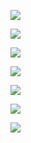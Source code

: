 <a href="https://github.com/vlad507/frontend-project-lvl1/actions"><img src="https://github.com/vlad507/frontend-project-lvl1/workflows/brainCI/badge.svg"/></a>

<a href="https://codeclimate.com/github/vlad507/frontend-project-lvl1/maintainability"><img src="https://api.codeclimate.com/v1/badges/68476ecb0d5e57c7ada0/maintainability" /></a>

<a href="https://asciinema.org/a/55eJ0OwQ683RN9WyblHpz6cuZ"><img src="https://asciinema.org/a/55eJ0OwQ683RN9WyblHpz6cuZ.png"/></a>

<a href="https://asciinema.org/a/dNzcCWXIsTUoIjXw9ERlOHsFs"><img src="https://asciinema.org/a/dNzcCWXIsTUoIjXw9ERlOHsFs.png"/></a>

<a href="https://asciinema.org/a/RfyPti6ZjQ2T2Dzitb33DSlF2"><img src="https://asciinema.org/a/RfyPti6ZjQ2T2Dzitb33DSlF2.png"/></a>

<a href="https://asciinema.org/a/DXc0QQDEeSTIygl66KaKSqloY"><img src="https://asciinema.org/a/DXc0QQDEeSTIygl66KaKSqloY.png"/></a>

<a href="https://asciinema.org/a/r9gYpJdmkc54IR6hNhdS1s7KG"><img src="https://asciinema.org/a/r9gYpJdmkc54IR6hNhdS1s7KG.png"/></a>